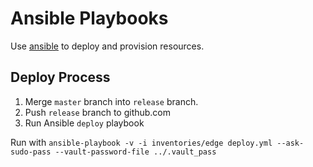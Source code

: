 Ansible Playbooks
=================

Use [ansible](http://www.ansible.com/get-started) to deploy and provision resources.

## Deploy Process

1. Merge `master` branch into `release` branch.
2. Push `release` branch to github.com
3. Run Ansible `deploy` playbook

Run with `ansible-playbook -v -i inventories/edge deploy.yml --ask-sudo-pass --vault-password-file ../.vault_pass`
